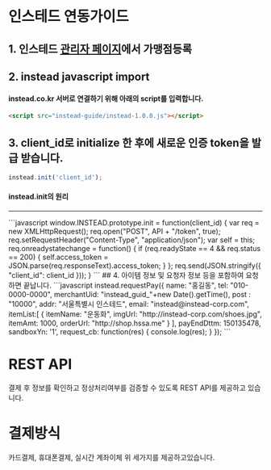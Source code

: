 # 인스테드 연동가이드

## 1. 인스테드 [관리자 페이지](http://insteadadmin.hssa.me)에서 가맹점등록

## 2. instead javascript import
#### instead.co.kr 서버로 연결하기 위해 아래의 script를 입력합니다.
```html
<script src="instead-guide/instead-1.0.0.js"></script>
```

## 3. client_id로 initialize 한 후에 새로운 인증 token을 발급 받습니다.
```javascript
instead.init('client_id');
```
#### instead.init의 원리
<hr/>
```javascript
    window.INSTEAD.prototype.init = function(client_id) {
        var req = new XMLHttpRequest();
        req.open("POST", API + "/token", true);
        req.setRequestHeader("Content-Type", "application/json");
        var self = this;
        req.onreadystatechange = function() {
            if (req.readyState == 4 && req.status == 200) {
                self.access_token = JSON.parse(req.responseText).access_token;
            }
        };
        req.send(JSON.stringify({
            "client_id": client_id
        }));
    }
```
## 4. 아이템 정보 및 요청자 정보 등을 포함하여 요청하면 끝납니다.
```javascript
instead.requestPay({ 
    name: "홍길동", 
    tel: "010-0000-0000", 
    merchantUid: "instead_guid_"+new Date().getTime(), 
    post : "10000", 
    addr: "서울특별시 인스테드", 
    email: "instead@instead-corp.com", 
    itemList:[ 
        { 
            itemName: "운동화", 
            imgUrl: "http://instead-corp.com/shoes.jpg", 
            itemAmt: 1000, 
            orderUrl: "http://shop.hssa.me" 
        } 
    ], 
    payEndDttm: 150135478, 
    sandboxYn: '1', 
    request_cb: function(res) { console.log(res); } 
});
```

# REST API
결제 후 정보를 확인하고 정상처리여부를 검증할 수 있도록 REST API를 제공하고 있습니다.

# 결제방식
카드결제, 휴대폰결제, 실시간 계좌이체
위 세가지를 제공하고있습니다.
